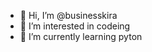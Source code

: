 - 👋 Hi, I’m @businesskira
- 👀 I’m interested in codeing
- 🌱 I’m currently learning pyton
<!---
businesskira/businesskira is a ✨ special ✨ repository because its `README.md` (this file) appears on your GitHub profile.
You can click the Preview link to take a look at your changes.
--->
